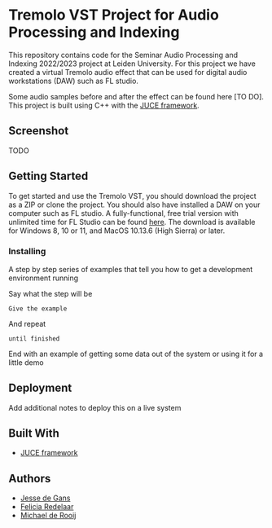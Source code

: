 
# Tremolo VST Project for Audio Processing and Indexing

This repository contains code for the Seminar Audio Processing and Indexing 2022/2023 project at Leiden University. For this project we have created a virtual Tremolo audio effect that can be used for digital audio workstations (DAW) such as FL studio. 

Some audio samples before and after the effect can be found here [TO DO]. This project is built using C++ with the [JUCE framework](https://github.com/juce-framework/JUCE).

## Screenshot
TODO

## Getting Started

To get started and use the Tremolo VST, you should download the project as a ZIP or clone the project. You should also have installed a DAW on your computer such as FL studio. A fully-functional, free trial version with unlimited time for FL Studio can be found [here](https://www.image-line.com/fl-studio-download/). The download is available for Windows 8, 10 or 11, and MacOS 10.13.6 (High Sierra) or later.


<!--
### Prerequisites

Requirements for the software and other tools to build, test and push 
- [Example 1](https://www.example.com)
- [Example 2](https://www.example.com)
-->

### Installing

A step by step series of examples that tell you how to get a development environment running

Say what the step will be

    Give the example

And repeat

    until finished

End with an example of getting some data out of the system or using it for a little demo


## Deployment

Add additional notes to deploy this on a live system

## Built With

  - [JUCE framework](https://github.com/juce-framework/JUCE)



## Authors

  - [Jesse de Gans](https://github.com/jessedegans)
  - [Felicia Redelaar](https://github.com/fRedelaar)
  - [Michael de Rooij](https://github.com/michaael2000)



<!---
## License (if possible)

This project is licensed under the [CC0 1.0 Universal](LICENSE.md) Creative Commons License - see the [LICENSE.md] LICENSE.md) file for details

## Acknowledgments (if possible)

  - Hat tip to anyone whose code is used
-->
